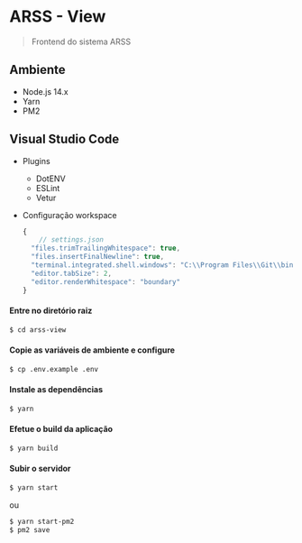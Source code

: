 # ARSS - View
> Frontend do sistema ARSS

## Ambiente
 - Node.js 14.x
 - Yarn
 - PM2

## Visual Studio Code
  - Plugins
    - DotENV
    - ESLint
    - Vetur

  - Configuração workspace
    ``` js
    {
        // settings.json
      "files.trimTrailingWhitespace": true,
      "files.insertFinalNewline": true,
      "terminal.integrated.shell.windows": "C:\\Program Files\\Git\\bin\\bash.exe",
      "editor.tabSize": 2,
      "editor.renderWhitespace": "boundary"
    }
    ```

#### Entre no diretório raiz
```bash
$ cd arss-view
```
#### Copie as variáveis de ambiente e configure
```bash
$ cp .env.example .env
```
#### Instale as dependências
```bash
$ yarn
```
#### Efetue o build da aplicação
```bash
$ yarn build
```
#### Subir o servidor
```bash
$ yarn start
```
ou
```bash
$ yarn start-pm2
$ pm2 save
```
